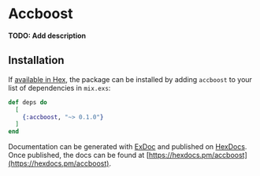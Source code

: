 # Accboost

**TODO: Add description**

## Installation

If [available in Hex](https://hex.pm/docs/publish), the package can be installed
by adding `accboost` to your list of dependencies in `mix.exs`:

```elixir
def deps do
  [
    {:accboost, "~> 0.1.0"}
  ]
end
```

Documentation can be generated with [ExDoc](https://github.com/elixir-lang/ex_doc)
and published on [HexDocs](https://hexdocs.pm). Once published, the docs can
be found at [https://hexdocs.pm/accboost](https://hexdocs.pm/accboost).

